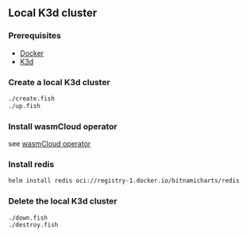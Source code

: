 ## Local K3d cluster

### Prerequisites

- [Docker](https://docs.docker.com/get-docker/)
- [K3d](https://k3d.io/#installation)


### Create a local K3d cluster

```bash
./create.fish
./up.fish
```

### Install wasmCloud operator

see [wasmCloud operator](../operator/README.md)

### Install redis

```bash
helm install redis oci://registry-1.docker.io/bitnamicharts/redis
```

### Delete the local K3d cluster

```bash
./down.fish
./destroy.fish
```
